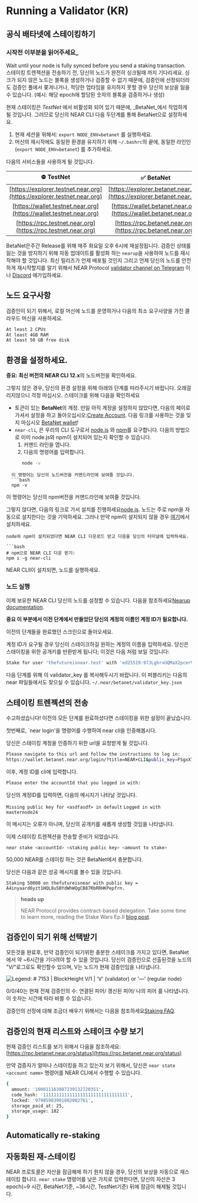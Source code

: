 # Running a Validator (KR)

## 공식 배타넷에 스테이킹하기

### 시작전 이부분을 읽어주세요\_

Wait until your node is fully synced before you send a staking transaction. 스테이킹 트렌젝션을 전송하기 전, 당신의 노드가 완전히 싱크될때 까지 기다리세요. 싱크가 되지 않은 노드는 블록을 생성하거나 검증할 수 없기 때문에, 검증인에 선정되더라도 검증인 풀에서 쫒겨나거나, 적당한 업타임을 유지하지 못할 경우 당신의 보상을 잃을 수 있습니다. (예시: 해당 epoch에 할당된 숫자의 블록을 검증하거나 생성)

현재 스테이킹은 _TestNet_ 에서 비활성화 되어 있기 때문에, \_BetaNet\_에서 작업하게 될 것입니다. 그러므로 당신의 NEAR CLI 다음 두단계를 통해 BetaNet으로 설정하세요.

1. 현재 세션을 위해서: `export NODE_ENV=betanet` 를 실행하세요.
2. 머신의 재시작에도 동일한 환경을 유지하기 위해 `~/.bashrc`의 끝에, 동일한 라인인 (`export NODE_ENV=betanet`) 를 추가하세요.

다음의 서비스들을 사용하게 될 것입니다.

|                               ⛔️ TestNet                               |                                ✅ BetaNet                               |
| :--------------------------------------------------------------------: | :--------------------------------------------------------------------: |
| [https://explorer.testnet.near.org](https://explorer.testnet.near.org) | [https://explorer.betanet.near.org](https://explorer.betanet.near.org) |
|   [https://wallet.testnet.near.org](https://wallet.testnet.near.org)   |   [https://wallet.betanet.near.org](https://wallet.betanet.near.org)   |
|      [https://rpc.testnet.near.org](https://rpc.testnet.near.org)      |      [https://rpc.betanet.near.org](https://rpc.betanet.near.org)      |

BetaNet은주간 Release를 위해 매주 화요일 오후 6시에 재설정됩니다. 검증인 상태를 잃는 것을 방지하기 위해 자동 업데이트를 활성화 하는 `nearup`을 사용하여 노드를 재시작해야 할 것입니다. 최신 릴리즈가 언제 배포될 것인지 그리고 언제 당신의 노드를 안전하게 재시작할지를 알기 위해서 NEAR Protocol [validator channel on Telegram](https://t.me/near\_validators) 이나 [Discord](https://discord.gg/ZMPr3VB) 에가입하세요.

## 노드 요구사항

검증인이 되기 위해서, 로컬 머신에 노드를 운영하거나 다음의 최소 요구사양을 가진 클라우드 머신을 사용하세요.

```bash
At least 2 CPUs
At least 4GB RAM
At least 50 GB free disk
```

## 환경을 설정하세요.

**중요: 최신 버전의 NEAR CLI 12.x**의 노드버전을 확인하세요.

그렇지 않은 경우, 당신의 환경 설정을 위해 아래의 단계를 따라주시기 바랍니다. 오래걸리지않으니 걱정 마십시오. 스테이크를 위해 다음을 확인하세요

* 토큰이 있는 **BetaNet**의 계정. 만일 아직 계정을 설정하지 않았다면, 다음의 페이로 가셔서 설정을 하고 돌아오십시오:[Create Account](https://docs.near.org/docs/develop/basics/create-account/). 다음 링크를 사용하는 것을 잊지 마십시오 [BetaNet wallet](https://wallet.betanet.near.org)!
* `near-cli`, 은 우리의 CLI 도구로서 [node.js](https://nodejs.org/en/download/) 와 [npm](https://www.npmjs.com/get-npm)를 요구합니다. 다음의 방법으로 이미 node.js와 npm이 설치되어 있는지 확인할 수 있습니다.
  1. 커맨드 라인을 엽니다.
  2. 다음의 명령어를 입력합니다.

```bash
      node -v
```

````
  이 명령어는 당신의 노드버전을 커맨드라인에 보여줄 것입니다.
  ```bash
  npm -v
````

이 명령어는 당신의 npm버전을 커맨드라인에 보여줄 것입니다.

그렇지 않다면, 다음의 링크로 가서 설치를 진행하세요[node.js](https://nodejs.org/en/download/). 노드는 주로 npm을 자동으로 설치한다는 것을 기억하세요. 그러나 만약 npm이 설치되지 않을 경우 [여기](https://www.npmjs.com/get-npm)에서 설치하세요.

````
node와 npm이 설치되었다면 NEAR CLI 다운로드 받고 다음을 당신의 터미널에 입력하세요.

```bash
# npm으로 NEAR CLI 다운 받기:
npm i -g near-cli
````

NEAR CLIl이 설치되면, 노드를 실행하세요.

### 노드 실행

이제 보유한 NEAR CLI 당신의 노드를 설정할 수 있습니다. 다음을 참조하세요[Nearup documentation](https://github.com/near/nearup).

**중요 이 부분에서 이전 단계에서 만들었단 당신의 계정의 이름인 계정 ID가 필요합니다.**

이전의 단계들을 완료했던 스크린으로 돌아오세요.

계정 ID가 요구될 경우 당신이 스테이크하길 원하는 계정의 이름을 입력하세요. 당신은 스태이킹을 위한 공개키를 반환받게 됩니다; 이것은 다음 처럼 보일 것입니다:

```bash
Stake for user 'thefutureisnear.test' with 'ed25519:97JLghrxUQMaX2pcerVB5FNFu4qk8rx8J3fnWRyoEB7M'
```

다음 단계를 위해 이 validator\_key 를 복사해두시기 바랍니다. 이 퍼블리키는 다음의 near 파일들에서도 찾으실 수 있습니다. `~/.near/betanet/validator_key.json`

## 스테이킹 트렌젝션의 전송

수고하셨습니다! 이전의 모든 단계를 완료하셨다면 스테이킹을 위한 설정이 끝났습니다.

첫번째로, \`near login'을 명령어를 수행하여 near cli을 인증해봅시다.

당신은 스테이킹 계정을 인증하기 위한 url을 요청받게 될 것입니다.

```bash
Please navigate to this url and follow the instructions to log in:
https://wallet.betanet.near.org/login/?title=NEAR+CLI&public_key=FSgxX7YwuCveCeYqsSAB3sD8dgdy3XBWztCQcEjimpaN
```

이후, 계정 ID를 cli에 입력합니다.

```bash
Please enter the accountId that you logged in with:
```

당신의 계정ID를 입력하면, 다음의 메시지가 나타날 것입니다.

`Missing public key for <asdfasdf> in default` `Logged in with masternode24`

이 메시지는 오류가 아니며, 당신의 공개키를 새롭게 생성할 것임을 나타냅니다.

이제 스테이킹 트렌젝션을 전송할 준비가 되었습니다.

```bash
near stake <accountId> <staking public key> <amount to stake>
```

50,000 NEAR를 스테이킹 하는 것은 BetaNet에서 충분합니다.

당신은 다음과 같은 성공 메시지를 볼수 있을 것입니다.

```
Staking 50000 on thefutureisnear with public key = A4inyaard6yzt1HQL8u5BYdWhWQgCB87RbRRHKPepfrn.
```

> **heads up**
>
> NEAR Protocol provides contract-based delegation. Take some time to learn more, reading the Stake Wars Ep.II [blog post](https://near.org/blog/stake-wars-episode-ii/).

## 검증인이 되기 위해 선택받기

모든것을 완료후, 만약 검증인이 되기위한 충분한 스테이크를 가지고 있다면, BetaNet에서 약 \~6시간을 기다려야 할 수 있을 것입니다. 당신이 검증인으로 선출된것을 노드의 "V/"로그로도 확인할수 있으며, V는 노드가 현재 검증인임을 나타냅니다.

![Legend: # 7153 | BlockHeight V/1 | 'V' (validator) or '—' (regular node)](</assets/validators (1).png>)

0/0/40는 현재 전체 검증인의 수: 연결된 피어/ 갱신된 피어/ 나의 피어 를 나타냅니다. 이 숫자는 시간에 따라 바뀔 수 있습니다.

검증인의 선정에 대해 조금더 배우기 위해서는 다음을 참조하세요[Staking FAQ](../faq.md).

## 검증인의 현재 리스트와 스테이크 수량 보기

현재 검증인 리스트를 보기 위해서 다음을 참조하세요:[https://rpc.betanet.near.org/status](https://rpc.betanet.near.org/status)

만약 검증자가 얼마나 스테이킹을 하고 있는지 보기 위해서, 당신은 `near state <account name>` 명령어를 NEAR CLI에서 수행할 수 있습니다.

```bash
{
  amount: '100011163887239132720351',
  code_hash: '11111111111111111111111111111111',
  locked: '97985903901882082761',
  storage_paid_at: 25,
  storage_usage: 182
}
```

## Automatically re-staking

## 자동화된 재-스테이킹

NEAR 프로토콜은 자산을 잠금해제 하기 원치 않을 경우, 당신의 보상을 자동으로 재스테이킹 합니다. `near stake` 명령어를 낮은 가치로 입력한다면, 당신의 자산은 3 epoch(\~9 시간, BetaNet기준, \~36시간, TestNet기준) 뒤에 잠금이 해제될 것입니다.
